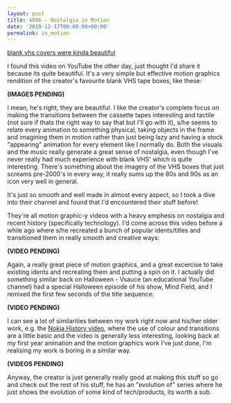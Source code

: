 ```yaml
---
layout: post
title: 4096 - Nostalgia in Motion
date: '2019-12-17T00:00:00+00:00'
permalink: in_motion
---
```

[blank vhs covers were kinda beautiful](https://youtu.be/e9DfSCk-6Ko)

I found this video on YouTube the other day, just thought I'd share it because its quite beautiful. It's a very simple but effective motion graphics rendition of the creator's favourite blank VHS tape boxes, like these: 

**(IMAGES PENDING)**

I mean, he's right, they are beautiful. I like the creator's complete focus on making the transitions between the cassette tapes interesting and tactile (not sure if thats the right way to say that but I'll go with it), s/he seems to relate every animation to something physical, taking objects in the frame and imagining them in motion rather than just being lazy and having a stock "appearing" animation for every element like I normally do. Both the visuals and the music really generate a great sense of nostalgia, even though I've never really had much experience with blank VHS' which is quite interesting. There's something about the imagery of the VHS boxes that just screams pre-2000's in every way, it really sums up the 80s and 90s as an icon very well in general. 

It's just so smooth and well made in almost every aspect, so I took a dive into their channel and found that I'd encountered their stuff before! 

They're all motion graphic-y videos with a heavy emphesis on nostalgia and recent history  (specifically technology). I'd come across this video before a while ago where s/he recreated a bunch of popular idents/titles and transitioned them in really smooth and creative ways: 

**(VIDEO PENDING)**

Again, a really great piece of motion graphics, and a great excercise to take existing idents and recreating them and putting a spin on it. I actually did something similar back on Halloween - Vsauce (an educational YouTube channel) had a special Halloween episode of his show, Mind Field, and I remixed the first few seconds of the title sequence: 

**(VIDEO PENDING)**

I can see a lot of similarities between my work right now and his/her older work, e.g. the [Nokia History video](https://www.youtube.com/watch?v=e5ioO5iIM90), where the use of colour and transitions are a little basic and the video is generally less interesting, looking back at my first year animation and the motion graphics work I've just done, I'm realising my work is boring in a similar way. 

**(VIDEOS PENDING)**

Anyway, the creator is just generally really good at making this stuff so go and check out the rest of his stuff, he has an "evolution of" series where he just shows the evolution of some kind of tech/products, its worth a sub.
